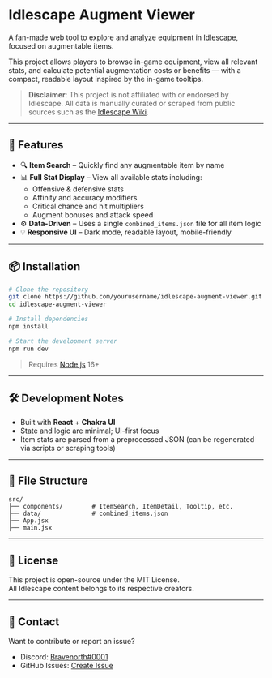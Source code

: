 # Idlescape Augment Viewer

A fan-made web tool to explore and analyze equipment in [Idlescape](https://idlescape.com), focused on augmentable items.

This project allows players to browse in-game equipment, view all relevant stats, and calculate potential augmentation costs or benefits — with a compact, readable layout inspired by the in-game tooltips.

> **Disclaimer**: This project is not affiliated with or endorsed by Idlescape. All data is manually curated or scraped from public sources such as the [Idlescape Wiki](https://wiki.idlescape.com).

---

## 🚀 Features

- 🔍 **Item Search** – Quickly find any augmentable item by name
- 📊 **Full Stat Display** – View all available stats including:
  - Offensive & defensive stats
  - Affinity and accuracy modifiers
  - Critical chance and hit multipliers
  - Augment bonuses and attack speed
- ⚙️ **Data-Driven** – Uses a single `combined_items.json` file for all item logic
- 💡 **Responsive UI** – Dark mode, readable layout, mobile-friendly

---

## 📦 Installation

```bash
# Clone the repository
git clone https://github.com/yourusername/idlescape-augment-viewer.git
cd idlescape-augment-viewer

# Install dependencies
npm install

# Start the development server
npm run dev
```

> Requires [Node.js](https://nodejs.org/) 16+

---

## 🛠 Development Notes

- Built with **React** + **Chakra UI**
- State and logic are minimal; UI-first focus
- Item stats are parsed from a preprocessed JSON (can be regenerated via scripts or scraping tools)

---

## 📁 File Structure

```
src/
├── components/        # ItemSearch, ItemDetail, Tooltip, etc.
├── data/              # combined_items.json
├── App.jsx
├── main.jsx
```

---

## 📜 License

This project is open-source under the MIT License.  
All Idlescape content belongs to its respective creators.

---

## 💬 Contact

Want to contribute or report an issue?

- Discord: [Bravenorth#0001](https://discordapp.com/users/134398029317799936)
- GitHub Issues: [Create Issue](https://github.com/yourusername/idlescape-augment-viewer/issues)
